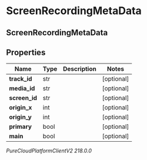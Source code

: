 # ScreenRecordingMetaData

## ScreenRecordingMetaData

## Properties

|Name | Type | Description | Notes|
|------------ | ------------- | ------------- | -------------|
| **track_id** | str |  | [optional] |
| **media_id** | str |  | [optional] |
| **screen_id** | str |  | [optional] |
| **origin_x** | int |  | [optional] |
| **origin_y** | int |  | [optional] |
| **primary** | bool |  | [optional] |
| **main** | bool |  | [optional] |



_PureCloudPlatformClientV2 218.0.0_

